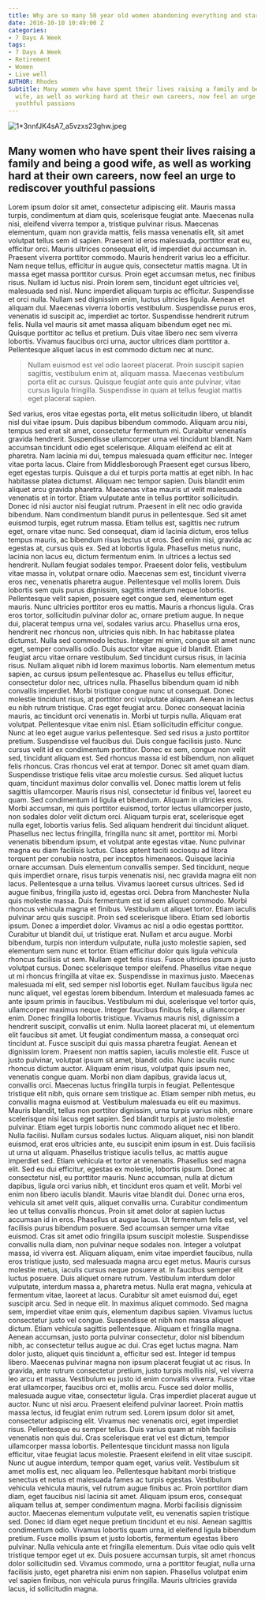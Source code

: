 ```yaml
---
title: Why are so many 50 year old women abandoning everything and starting again?
date: 2016-10-10 10:49:00 Z
categories:
- 7 Days A Week
tags:
- 7 Days A Week
- Retirement
- Women
- Live well
AUTHOR: Rhodes
Subtitle: Many women who have spent their lives raising a family and being a good
  wife, as well as working hard at their own careers, now feel an urge to rediscover
  youthful passions
---
```


![1\*3nnfJK4sA7_a5vzxs23ghw.jpeg](/api/v2/sites/57f4e8129be5f50b4116f6b6/source/_uploads/1\*3nnfJK4sA7_a5vzxs23ghw.jpeg?download)

## Many women who have spent their lives raising a family and being a good wife, as well as working hard at their own careers, now feel an urge to rediscover youthful passions

Lorem ipsum dolor sit amet, consectetur adipiscing elit. Mauris massa turpis, condimentum at diam quis, scelerisque feugiat ante. Maecenas nulla nisi, eleifend viverra tempor a, tristique pulvinar risus. Maecenas elementum, quam non gravida mattis, felis massa venenatis elit, sit amet volutpat tellus sem id sapien. Praesent id eros malesuada, porttitor erat eu, efficitur orci. Mauris ultrices consequat elit, id imperdiet dui accumsan in. Praesent viverra porttitor commodo. Mauris hendrerit varius leo a efficitur. Nam neque tellus, efficitur in augue quis, consectetur mattis magna.
Ut in massa eget massa porttitor cursus. Proin eget accumsan metus, nec finibus risus. Nullam id luctus nisi. Proin lorem sem, tincidunt eget ultricies vel, malesuada sed nisl. Nunc imperdiet aliquam turpis ac efficitur. Suspendisse et orci nulla. Nullam sed dignissim enim, luctus ultricies ligula. Aenean et aliquam dui. Maecenas viverra lobortis vestibulum. Suspendisse purus eros, venenatis id suscipit ac, imperdiet ac tortor. Suspendisse hendrerit rutrum felis. Nulla vel mauris sit amet massa aliquam bibendum eget nec mi. Quisque porttitor ac tellus et pretium. Duis vitae libero nec sem viverra lobortis. Vivamus faucibus orci urna, auctor ultrices diam porttitor a. Pellentesque aliquet lacus in est commodo dictum nec at nunc.


> Nullam euismod est vel odio laoreet placerat. Proin suscipit sapien sagittis, vestibulum enim at, aliquam massa. Maecenas vestibulum porta elit ac cursus. Quisque feugiat ante quis ante pulvinar, vitae cursus ligula fringilla. Suspendisse in quam at tellus feugiat mattis eget placerat sapien. 

Sed varius, eros vitae egestas porta, elit metus sollicitudin libero, ut blandit nisl dui vitae ipsum. Duis dapibus bibendum commodo. Aliquam arcu nisi, tempus sed erat sit amet, consectetur fermentum mi. Curabitur venenatis gravida hendrerit. Suspendisse ullamcorper urna vel tincidunt blandit. Nam accumsan tincidunt odio eget scelerisque. Aliquam eleifend ac elit at pharetra. Nam lacinia mi dui, tempus malesuada quam efficitur nec. Integer vitae porta lacus.
Claire from Middlesborough
Praesent eget cursus libero, eget egestas turpis. Quisque a dui et turpis porta mattis at eget nibh. In hac habitasse platea dictumst. Aliquam nec tempor sapien. Duis blandit enim aliquet arcu gravida pharetra. Maecenas vitae mauris ut velit malesuada venenatis et in tortor. Etiam vulputate ante in tellus porttitor sollicitudin. Donec id nisi auctor nisi feugiat rutrum. Praesent in elit nec odio gravida bibendum. Nam condimentum blandit purus in pellentesque. Sed sit amet euismod turpis, eget rutrum massa. Etiam tellus est, sagittis nec rutrum eget, ornare vitae nunc. Sed consequat, diam id lacinia dictum, eros tellus tempus mauris, ac bibendum risus lectus ut eros. Sed enim nisi, gravida ac egestas at, cursus quis ex. Sed at lobortis ligula.
Phasellus metus nunc, lacinia non lacus eu, dictum fermentum enim. In ultrices a lectus sed hendrerit. Nullam feugiat sodales tempor. Praesent dolor felis, vestibulum vitae massa in, volutpat ornare odio. Maecenas sem est, tincidunt viverra eros nec, venenatis pharetra augue. Pellentesque vel mollis lorem. Duis lobortis sem quis purus dignissim, sagittis interdum neque lobortis. Pellentesque velit sapien, posuere eget congue sed, elementum eget mauris. Nunc ultricies porttitor eros eu mattis. Mauris a rhoncus ligula. Cras eros tortor, sollicitudin pulvinar dolor ac, ornare pretium augue. In neque dui, placerat tempus urna vel, sodales varius arcu. Phasellus urna eros, hendrerit nec rhoncus non, ultricies quis nibh. In hac habitasse platea dictumst. Nulla sed commodo lectus.
Integer mi enim, congue sit amet nunc eget, semper convallis odio. Duis auctor vitae augue id blandit. Etiam feugiat arcu vitae ornare vestibulum. Sed tincidunt cursus risus, in lacinia risus. Nullam aliquet nibh id lorem maximus lobortis. Nam elementum metus sapien, ac cursus ipsum pellentesque ac. Phasellus eu tellus efficitur, consectetur dolor nec, ultrices nulla. Phasellus bibendum quam id nibh convallis imperdiet. Morbi tristique congue nunc ut consequat. Donec molestie tincidunt risus, at porttitor orci vulputate aliquam. Aenean in lectus eu nibh rutrum tristique. Cras eget feugiat arcu. Donec consequat lacinia mauris, ac tincidunt orci venenatis in. Morbi ut turpis nulla. Aliquam erat volutpat. Pellentesque vitae enim nisl.
Etiam sollicitudin efficitur congue. Nunc at leo eget augue varius pellentesque. Sed sed risus a justo porttitor pretium. Suspendisse vel faucibus dui. Duis congue facilisis justo. Nunc cursus velit id ex condimentum porttitor. Donec ex sem, congue non velit sed, tincidunt aliquam est. Sed rhoncus massa id est bibendum, non aliquet felis rhoncus. Cras rhoncus vel erat at tempor. Donec sit amet quam diam. Suspendisse tristique felis vitae arcu molestie cursus. Sed aliquet luctus quam, tincidunt maximus dolor convallis vel. Donec mattis lorem ut felis sagittis ullamcorper. Mauris risus nisl, consectetur id finibus vel, laoreet eu quam. Sed condimentum id ligula et bibendum. Aliquam in ultricies eros.
Morbi accumsan, mi quis porttitor euismod, tortor lectus ullamcorper justo, non sodales dolor velit dictum orci. Aliquam turpis erat, scelerisque eget nulla eget, lobortis varius felis. Sed aliquam hendrerit dui tincidunt aliquet. Phasellus nec lectus fringilla, fringilla nunc sit amet, porttitor mi. Morbi venenatis bibendum ipsum, et volutpat ante egestas vitae. Nunc pulvinar magna eu diam facilisis luctus. Class aptent taciti sociosqu ad litora torquent per conubia nostra, per inceptos himenaeos. Quisque lacinia ornare accumsan. Duis elementum convallis semper. Sed tincidunt, neque quis imperdiet ornare, risus turpis venenatis nisi, nec gravida magna elit non lacus. Pellentesque a urna tellus. Vivamus laoreet cursus ultrices. Sed id augue finibus, fringilla justo id, egestas orci.
Debra from Manchester
Nulla quis molestie massa. Duis fermentum est id sem aliquet commodo. Morbi rhoncus vehicula magna et finibus. Vestibulum ut aliquet tortor. Etiam iaculis pulvinar arcu quis suscipit. Proin sed scelerisque libero. Etiam sed lobortis ipsum. Donec a imperdiet dolor. Vivamus ac nisl a odio egestas porttitor. Curabitur ut blandit dui, ut tristique erat.
Nullam et arcu augue. Morbi bibendum, turpis non interdum vulputate, nulla justo molestie sapien, sed elementum sem nunc et tortor. Etiam efficitur dolor quis ligula vehicula rhoncus facilisis ut sem. Nullam eget felis risus. Fusce ultrices ipsum a justo volutpat cursus. Donec scelerisque tempor eleifend. Phasellus vitae neque ut mi rhoncus fringilla at vitae ex. Suspendisse in maximus justo. Maecenas malesuada mi elit, sed semper nisl lobortis eget. Nullam faucibus ligula nec nunc aliquet, vel egestas lorem bibendum. Interdum et malesuada fames ac ante ipsum primis in faucibus. Vestibulum mi dui, scelerisque vel tortor quis, ullamcorper maximus neque. Integer faucibus finibus felis, a ullamcorper enim. Donec fringilla lobortis tristique. Vivamus mauris nisl, dignissim a hendrerit suscipit, convallis ut enim. Nulla laoreet placerat mi, ut elementum elit faucibus sit amet.
Ut feugiat condimentum massa, a consequat orci tincidunt at. Fusce suscipit dui quis massa pharetra feugiat. Aenean et dignissim lorem. Praesent non mattis sapien, iaculis molestie elit. Fusce ut justo pulvinar, volutpat ipsum sit amet, blandit odio. Nunc iaculis nunc rhoncus dictum auctor. Aliquam enim risus, volutpat quis ipsum nec, venenatis congue quam. Morbi non diam dapibus, gravida lacus ut, convallis orci.
Maecenas luctus fringilla turpis in feugiat. Pellentesque tristique elit nibh, quis ornare sem tristique ac. Etiam semper nibh metus, eu convallis magna euismod at. Vestibulum malesuada eu elit eu maximus. Mauris blandit, tellus non porttitor dignissim, urna turpis varius nibh, ornare scelerisque nisi lacus eget sapien. Sed blandit turpis at justo molestie pulvinar. Etiam eget turpis lobortis nunc commodo aliquet nec et libero. Nulla facilisi. Nullam cursus sodales luctus. Aliquam aliquet, nisi non blandit euismod, erat eros ultricies ante, eu suscipit enim ipsum in est. Duis facilisis ut urna ut aliquam. Phasellus tristique iaculis tellus, ac mattis augue imperdiet sed. Etiam vehicula et tortor at venenatis. Phasellus sed magna elit.
Sed eu dui efficitur, egestas ex molestie, lobortis ipsum. Donec at consectetur nisl, eu porttitor mauris. Nunc accumsan, nulla at dictum dapibus, ligula orci varius nibh, et tincidunt eros quam et velit. Morbi vel enim non libero iaculis blandit. Mauris vitae blandit dui. Donec urna eros, vehicula sit amet velit quis, aliquet convallis urna. Curabitur condimentum leo ut tellus convallis rhoncus. Proin sit amet dolor at sapien luctus accumsan id in eros. Phasellus ut augue lacus. Ut fermentum felis est, vel facilisis purus bibendum posuere. Sed accumsan semper urna vitae euismod. Cras sit amet odio fringilla ipsum suscipit molestie. Suspendisse convallis nulla diam, non pulvinar neque sodales non. Integer a volutpat massa, id viverra est. Aliquam aliquam, enim vitae imperdiet faucibus, nulla eros tristique justo, sed malesuada magna arcu eget metus.
Mauris cursus molestie metus, iaculis cursus neque posuere at. In faucibus semper elit luctus posuere. Duis aliquet ornare rutrum. Vestibulum interdum dolor vulputate, interdum massa a, pharetra metus. Nulla erat magna, vehicula at fermentum vitae, laoreet at lacus. Curabitur sit amet euismod dui, eget suscipit arcu. Sed in neque elit. In maximus aliquet commodo. Sed magna sem, imperdiet vitae enim quis, elementum dapibus sapien. Vivamus luctus consectetur justo vel congue. Suspendisse et nibh non massa aliquet dictum. Etiam vehicula sagittis pellentesque.
Aliquam et fringilla magna. Aenean accumsan, justo porta pulvinar consectetur, dolor nisl bibendum nibh, ac consectetur tellus augue ac dui. Cras eget luctus magna. Nam dolor justo, aliquet quis tincidunt a, efficitur sed est. Integer id tempus libero. Maecenas pulvinar magna non ipsum placerat feugiat ut ac risus. In gravida, ante rutrum consectetur pretium, justo turpis mollis nisl, vel viverra leo arcu et massa. Vestibulum eu justo id enim convallis viverra. Fusce vitae erat ullamcorper, faucibus orci et, mollis arcu. Fusce sed dolor mollis, malesuada augue vitae, consectetur ligula.
Cras imperdiet placerat augue ut auctor. Nunc ut nisi arcu. Praesent eleifend pulvinar laoreet. Proin mattis massa lectus, id feugiat enim rutrum sed. Lorem ipsum dolor sit amet, consectetur adipiscing elit. Vivamus nec venenatis orci, eget imperdiet risus. Pellentesque eu semper tellus. Duis varius quam at nibh facilisis venenatis non quis dui. Cras scelerisque erat vel est dictum, tempor ullamcorper massa lobortis. Pellentesque tincidunt massa non ligula efficitur, vitae feugiat lacus molestie. Praesent eleifend in elit vitae suscipit. Nunc ut augue interdum, tempor quam eget, varius velit. Vestibulum sit amet mollis est, nec aliquam leo.
Pellentesque habitant morbi tristique senectus et netus et malesuada fames ac turpis egestas. Vestibulum vehicula vehicula mauris, vel rutrum augue finibus ac. Proin porttitor diam diam, eget faucibus nisl lacinia sit amet. Aliquam ipsum eros, consequat aliquam tellus at, semper condimentum magna. Morbi facilisis dignissim auctor. Maecenas elementum vulputate velit, eu venenatis sapien tristique sed. Donec id diam eget neque pretium tincidunt et eu nisi. Aenean sagittis condimentum odio. Vivamus lobortis quam urna, id eleifend ligula bibendum pretium. Fusce mollis ipsum et justo lobortis, fermentum egestas libero pulvinar. Nulla vehicula ante et fringilla elementum. Duis vitae odio quis velit tristique tempor eget ut ex. Duis posuere accumsan turpis, sit amet rhoncus dolor sollicitudin sed. Vivamus commodo, urna a porttitor feugiat, nulla urna facilisis justo, eget pharetra nisi enim non sapien. Phasellus volutpat enim vel sapien finibus, non vehicula purus fringilla. Mauris ultricies gravida lacus, id sollicitudin magna.